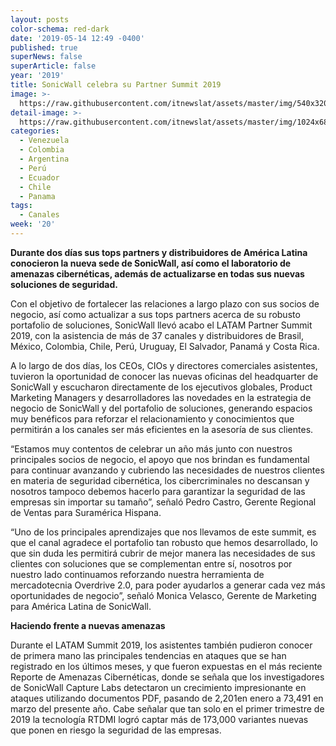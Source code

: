 ```yaml
---
layout: posts
color-schema: red-dark
date: '2019-05-14 12:49 -0400'
published: true
superNews: false
superArticle: false
year: '2019'
title: SonicWall celebra su Partner Summit 2019
image: >-
  https://raw.githubusercontent.com/itnewslat/assets/master/img/540x320/Sonicwall-partner-p.jpg
detail-image: >-
  https://raw.githubusercontent.com/itnewslat/assets/master/img/1024x680/Sonicwall-partner-g.jpg
categories:
  - Venezuela
  - Colombia
  - Argentina
  - Perú
  - Ecuador
  - Chile
  - Panama
tags:
  - Canales
week: '20'
---
```

**Durante dos días sus tops partners y distribuidores de América Latina conocieron la nueva sede de SonicWall, así como el laboratorio de amenazas cibernéticas, además de actualizarse en todas sus nuevas soluciones de seguridad.**

Con el objetivo de fortalecer las relaciones a largo plazo con sus socios de negocio, así como actualizar a sus tops partners acerca de su robusto portafolio de soluciones, SonicWall llevó acabo el LATAM Partner Summit 2019, con la asistencia de más de 37 canales y distribuidores de Brasil, México, Colombia, Chile, Perú, Uruguay, El Salvador, Panamá y Costa Rica.

A lo largo de dos días, los CEOs, CIOs y directores comerciales asistentes, tuvieron la oportunidad de conocer las nuevas oficinas del headquarter de SonicWall y escucharon directamente de los ejecutivos globales, Product Marketing Managers y desarrolladores  las novedades en la estrategia de negocio de SonicWall y del portafolio de soluciones, generando espacios muy benéficos para reforzar el relacionamiento y conocimientos que permitirán a los canales ser más eficientes en la asesoría de sus clientes. 

“Estamos muy contentos de celebrar un año más junto con nuestros principales socios de negocio, el apoyo que nos brindan es fundamental para continuar avanzando y cubriendo las necesidades de nuestros clientes en materia de seguridad cibernética, los cibercriminales no descansan y nosotros tampoco debemos hacerlo para garantizar la seguridad de las empresas sin importar su tamaño”, señaló Pedro Castro, Gerente Regional de Ventas para Suramérica Hispana.

“Uno de los principales aprendizajes que nos llevamos de este summit, es que el canal agradece el portafolio tan robusto que hemos desarrollado, lo que sin duda les permitirá cubrir de mejor manera las necesidades de sus clientes con soluciones que se complementan entre sí, nosotros por nuestro lado continuamos reforzando nuestra herramienta de mercadotecnia Overdrive 2.0, para poder ayudarlos a generar cada vez más oportunidades de negocio”, señaló Monica Velasco, Gerente de Marketing para América Latina de SonicWall. 

**Haciendo frente a nuevas amenazas**

Durante el LATAM Summit 2019, los asistentes también pudieron conocer de primera mano las principales tendencias en ataques que se han registrado en los últimos meses, y que fueron expuestas en el más reciente Reporte de Amenazas Cibernéticas, donde se señala que los investigadores de SonicWall Capture Labs detectaron un crecimiento impresionante en ataques utilizando documentos PDF, pasando de 2,201en enero a 73,491 en marzo del presente año. Cabe señalar que tan solo en el primer trimestre de 2019 la tecnología RTDMI logró captar más de 173,000 variantes nuevas que ponen en riesgo la seguridad de las empresas.
